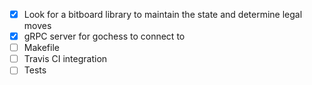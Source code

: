 - [x] Look for a bitboard library to maintain the state and determine legal moves
- [x] gRPC server for gochess to connect to
- [ ] Makefile
- [ ] Travis CI integration
- [ ] Tests
